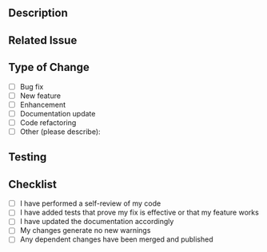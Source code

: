 ## Description
<!-- Provide a brief description of the changes in this PR -->

## Related Issue
<!-- Link to the related issue (if applicable) -->

## Type of Change
<!-- Mark the appropriate option with an "x" -->
- [ ] Bug fix
- [ ] New feature
- [ ] Enhancement
- [ ] Documentation update
- [ ] Code refactoring
- [ ] Other (please describe):

## Testing
<!-- Describe the tests you've done to verify your changes -->

## Checklist
<!-- Mark items with "x" when completed -->
- [ ] I have performed a self-review of my code
- [ ] I have added tests that prove my fix is effective or that my feature works
- [ ] I have updated the documentation accordingly
- [ ] My changes generate no new warnings
- [ ] Any dependent changes have been merged and published